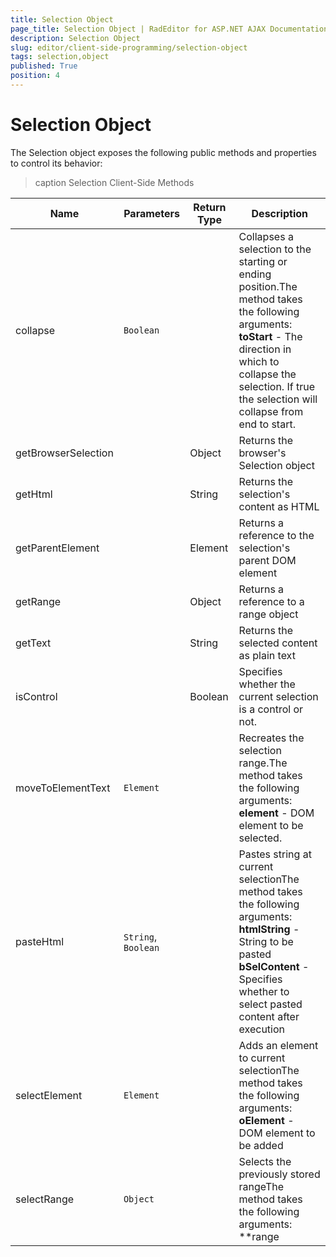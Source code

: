 ```yaml
---
title: Selection Object
page_title: Selection Object | RadEditor for ASP.NET AJAX Documentation
description: Selection Object
slug: editor/client-side-programming/selection-object
tags: selection,object
published: True
position: 4
---
```


# Selection Object

The Selection object exposes the following public methods and properties to control its behavior:

>caption Selection Client-Side Methods


| Name | Parameters | Return Type | Description |
| ------ | ------ | ------ | ------ |
|collapse|`Boolean`||Collapses a selection to the starting or ending position.The method takes the following arguments: **toStart** - The direction in which to collapse the selection. If true the selection will collapse from end to start.|
|getBrowserSelection||Object|Returns the browser's Selection object|
|getHtml||String|Returns the selection's content as HTML|
|getParentElement||Element|Returns a reference to the selection's parent DOM element|
|getRange||Object|Returns a reference to a range object|
|getText||String|Returns the selected content as plain text|
|isControl||Boolean|Specifies whether the current selection is a control or not.|
|moveToElementText|`Element`||Recreates the selection range.The method takes the following arguments: **element** - DOM element to be selected.|
|pasteHtml|`String`, `Boolean`||Pastes string at current selectionThe method takes the following arguments: **htmlString** - String to be pasted **bSelContent** - Specifies whether to select pasted content after execution|
|selectElement|`Element`||Adds an element to current selectionThe method takes the following arguments: **oElement** - DOM element to be added|
|selectRange|`Object`||Selects the previously stored rangeThe method takes the following arguments: **range|
